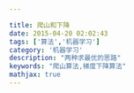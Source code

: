 ```yaml
---

title: 爬山和下降
date: 2015-04-20 02:02:43
tags: ['算法','机器学习']
category: '机器学习'
description: "两种求最优的思路"
keywords: "爬山算法,梯度下降算法"
mathjax: true
---
```

